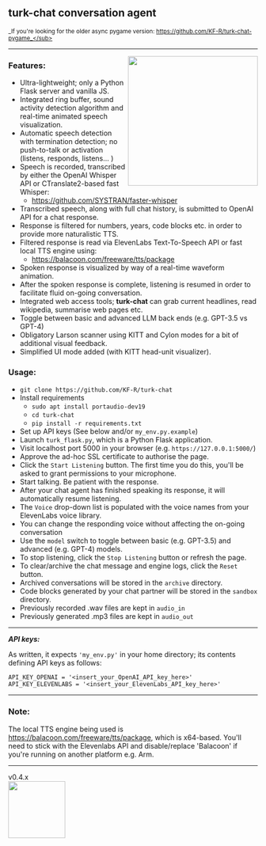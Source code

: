 ## turk-chat conversation agent
<sub>_If you're looking for the older async pygame version: https://github.com/KF-R/turk-chat-pygame_</sub>
<hr/>
<img src="https://github.com/KF-R/turk-chat/assets/6677966/986e1630-8c98-4249-a9cd-55e48cec148b" width="262px" align="right"/>

### Features:
* Ultra-lightweight; only a Python Flask server and vanilla JS.
* Integrated ring buffer, sound activity detection algorithm and real-time animated speech visualization.
* Automatic speech detection with termination detection; no push-to-talk or activation (listens, responds, listens... )
* Speech is recorded, transcribed by either the OpenAI Whisper API or CTranslate2-based fast Whisper:
  - https://github.com/SYSTRAN/faster-whisper
* Transcribed speech, along with full chat history, is submitted to OpenAI API for a chat response.
* Response is filtered for numbers, years, code blocks etc. in order to provide more naturalistic TTS.
* Filtered response is read via ElevenLabs Text-To-Speech API or fast local TTS engine using:
  - https://balacoon.com/freeware/tts/package
* Spoken response is visualized by way of a real-time waveform animation.
* After the spoken response is complete, listening is resumed in order to facilitate fluid on-going conversation.
* Integrated web access tools; **turk-chat** can grab current headlines, read wikipedia, summarise web pages etc.
* Toggle between basic and advanced LLM back ends (e.g. GPT-3.5 vs GPT-4)
* Obligatory Larson scanner using KITT and Cylon modes for a bit of additional visual feedback.
* Simplified UI mode added (with KITT head-unit visualizer).

### Usage:
* `git clone https://github.com/KF-R/turk-chat`
* Install requirements
  - `sudo apt install portaudio-dev19`
  - `cd turk-chat`
  - `pip install -r requirements.txt`
* Set up API keys (See below and/or `my_env.py.example`)
* Launch `turk_flask.py`, which is a Python Flask application.  
* Visit localhost port 5000 in your browser (e.g. `https://127.0.0.1:5000/`)
* Approve the ad-hoc SSL certificate to authorise the page.
* Click the `Start Listening` button.  The first time you do this, you'll be asked to grant permissions to your microphone.
* Start talking.  Be patient with the response.
* After your chat agent has finished speaking its response, it will automatically resume listening.
* The `Voice` drop-down list is populated with the voice names from your ElevenLabs voice library.  
* You can change the responding voice without affecting the on-going conversation
* Use the `model` switch to toggle between basic (e.g. GPT-3.5) and advanced (e.g. GPT-4) models.
* To stop listening, click the `Stop Listening` button or refresh the page.
* To clear/archive the chat message and engine logs, click the `Reset` button. 
* Archived conversations will be stored in the `archive` directory.
* Code blocks generated by your chat partner will be stored in the `sandbox` directory.
* Previously recorded .wav files are kept in `audio_in`
* Previously generated .mp3 files are kept in `audio_out`
<hr/>

_**API keys:**_

As written, it expects `'my_env.py'` in your home directory; its contents defining API keys as follows:
  
```
API_KEY_OPENAI = '<insert_your_OpenAI_API_key_here>'
API_KEY_ELEVENLABS = '<insert_your_ElevenLabs_API_key_here>'
```

<hr/>

### Note:
The local TTS engine being used is https://balacoon.com/freeware/tts/package, which is x64-based.  You'll need to stick with the Elevenlabs API and disable/replace 'Balacoon' if you're running on another platform e.g. Arm.<p/>

<hr/>
v0.4.x <br/>

<img src="https://github.com/KF-R/turk-chat/assets/6677966/1896d8b8-7108-4cd2-a76b-edb28bdca90a" width="115px"/>

